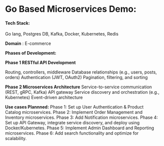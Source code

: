 # **Go Based Microservices Demo:**

#### Tech Stack:
Go lang, Postgres DB, Kafka, Docker, Kubernetes, Redis

**Domain** : E-commerce

**Phases of Development:**

**Phase 1 RESTful API Development**

Routing, controllers, middleware
Database relationships (e.g., users, posts, orders)
Authentication (JWT, OAuth2)
Pagination, filtering, and sorting

**Phase 2 Microservices Architecture**
Service-to-service communication (REST, gRPC, Kafka)
API gateway
Service discovery and orchestration (e.g., Kubernetes)
Event-driven architecture

**Use cases Plannned:**
Phase 1: Set up User Authentication & Product Catalog microservices.
Phase 2: Implement Order Management and Inventory microservices.
Phase 3: Add Notification microservices.
Phase 4: Set up API Gateway, integrate service discovery, and deploy using Docker/Kubernetes.
Phase 5: Implement Admin Dashboard and Reporting microservices.
Phase 6: Add search functionality and optimize for scalability.
